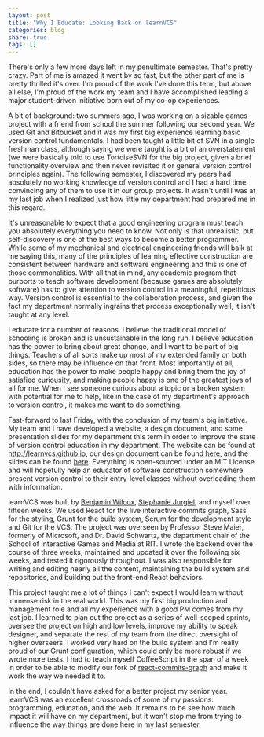 ```yaml
---
layout: post
title: "Why I Educate: Looking Back on learnVCS"
categories: blog
share: true
tags: []
---
```


There's only a few more days left in my penultimate semester. That's pretty crazy. Part of me is amazed it went by so fast, but the other part of me is pretty thrilled it's over. I'm proud of the work I've done this term, but above all else, I'm proud of the work my team and I have accomplished leading a major student-driven initiative born out of my co-op experiences. 
<!--more-->

A bit of background: two summers ago, I was working on a sizable games project with a friend from school the summer following our second year. We used Git and Bitbucket and it was my first big experience learning basic version control fundamentals. I had been taught a little bit of SVN in a single freshman class, although saying we were taught is a bit of an overstatement (we were basically told to use TortoiseSVN for the big project, given a brief functionality overview and then never revisited it or general version control principles again). The following semester, I discovered my peers had absolutely no working knowledge of version control and I had a hard time convincing any of them to use it in our group projects. It wasn't until I was at my last job when I realized just how little my department had prepared me in this regard. 

It's unreasonable to expect that a good engineering program must teach you absolutely everything you need to know. Not only is that unrealistic, but self-discovery is one of the best ways to become a better programmer. While some of my mechanical and electrical engineering friends will balk at me saying this, many of the principles of learning effective construction are consistent between hardware and software engineering and this is one of those commonalities. With all that in mind, any academic program that purports to teach software development (because games are absolutely software) has to give attention to version control in a meaningful, repetitious way. Version control is essential to the collaboration process, and given the fact my department normally ingrains that process exceptionally well, it isn't taught at any level.

I educate for a number of reasons. I believe the traditional model of schooling is broken and is unsustainable in the long run. I believe education has the power to bring about great change, and I want to be part of big things. Teachers of all sorts make up most of my extended family on both sides, so there may be influence on that front. Most importantly of all, education has the power to make people happy and bring them the joy of satisfied curiousity, and making people happy is one of the greatest joys of all for me. When I see someone curious about a topic or a broken system with potential for me to help, like in the case of my department's approach to version control, it makes me want to do something.

Fast-forward to last Friday, with the conclusion of my team's big initiative. My team and I have developed a website, a design document, and some presentation slides for my department this term in order to improve the state of version control education in my department. The website can be found at http://learnvcs.github.io, our design document can be found [here](http://learnvcs.github.io/blog/design/), and the slides can be found [here](https://github.com/learnVCS/documentation/tree/master/slides). Everything is open-sourced under an MIT License and will hopefully help an educator of software construction somewhere present version control to their entry-level classes without overloading them with information.

learnVCS was built by [Benjamin Wilcox](http://benjwilcox.com/), [Stephanie Jurgiel](http://www.stephaniejurgiel.com/), and myself over fifteen weeks. We used React for the live interactive commits graph, Sass for the styling, Grunt for the build system, Scrum for the development style and Git for the VCS. The project was overseen by Professor Steve Maier, formerly of Microsoft, and Dr. David Schwartz, the department chair of the School of Interactive Games and Media at RIT. I wrote the backend over the course of three weeks, maintained and updated it over the following six weeks, and tested it rigorously throughout. I was also responsible for writing and editing nearly all the content, maintaining the build system and repositories, and building out the front-end React behaviors. 

This project taught me a lot of things I can't expect I would learn without immense risk in the real world. This was my first big production and management role and all my experience with a good PM comes from my last job. I learned to plan out the project as a series of well-scoped sprints, oversee the project on high and low levels, improve my ability to speak designer, and separate the rest of my team from the direct oversight of higher overseers. I worked very hard on the build system and I'm really proud of our Grunt configuration, which could only be more robust if we wrote more tests. I had to teach myself CoffeeScript in the span of a week in order to be able to modify our fork of [react-commits-graph](https://github.com/jsdf/react-commits-graph) and make it work the way we needed it to. 

In the end, I couldn't have asked for a better project my senior year. learnVCS was an excellent crossroads of some of my passions: programming, education, and the web. It remains to be see how much impact it will have on my department, but it won't stop me from trying to influence the way things are done here in my last semester.
